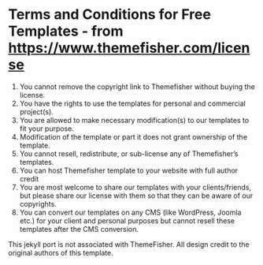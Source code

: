 Terms and Conditions for Free Templates - from https://www.themefisher.com/license
==================================================================================
1. You cannot remove the copyright link to Themefisher without buying the license.
2. You have the rights to use the templates for personal and commercial project(s).
3. You are allowed to make necessary modification(s) to our templates to fit your purpose.
4. Modification of the template or part it does not grant ownership of the template.
5. You cannot resell, redistribute, or sub-license any of Themefisher’s templates.
6. You can host Themefisher template to your website with full author credit
7. You are most welcome to share our templates with your clients/friends, but please share our license with them so that they can be aware of our copyrights.
8. You can convert our templates on any CMS (like WordPress, Joomla etc.) for your client and personal purposes but cannot resell these templates after the CMS conversion.

This jekyll port is not associated with ThemeFisher. All design credit to the original authors of this template. 
